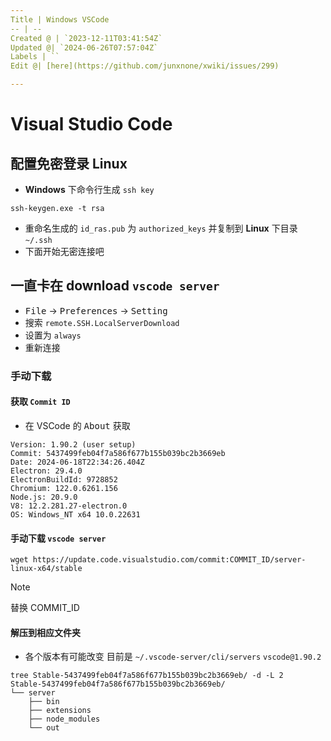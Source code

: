 ```yaml
---
Title | Windows VSCode
-- | --
Created @ | `2023-12-11T03:41:54Z`
Updated @| `2024-06-26T07:57:04Z`
Labels | ``
Edit @| [here](https://github.com/junxnone/xwiki/issues/299)

---
```

# Visual Studio Code

## 配置免密登录 Linux
- **Windows** 下命令行生成 `ssh key`

```
ssh-keygen.exe -t rsa
```
- 重命名生成的 `id_ras.pub` 为 `authorized_keys` 并复制到 **Linux** 下目录 `~/.ssh`
- 下面开始无密连接吧

## 一直卡在 download `vscode server`
- <kbd>File</kbd> -> <kbd>Preferences</kbd> -> <kbd>Setting</kbd>
- 搜索 `remote.SSH.LocalServerDownload`
- 设置为 `always`
- 重新连接

### 手动下载

####  获取 `Commit ID`
- 在 VSCode 的 <kbd>About</kbd> 获取

```
Version: 1.90.2 (user setup)
Commit: 5437499feb04f7a586f677b155b039bc2b3669eb
Date: 2024-06-18T22:34:26.404Z
Electron: 29.4.0
ElectronBuildId: 9728852
Chromium: 122.0.6261.156
Node.js: 20.9.0
V8: 12.2.281.27-electron.0
OS: Windows_NT x64 10.0.22631
```

#### 手动下载 `vscode server`

```
wget https://update.code.visualstudio.com/commit:COMMIT_ID/server-linux-x64/stable
```
> [!NOTE]
> 替换 COMMIT_ID

#### 解压到相应文件夹 
- 各个版本有可能改变 目前是 `~/.vscode-server/cli/servers`  `vscode@1.90.2`



```
tree Stable-5437499feb04f7a586f677b155b039bc2b3669eb/ -d -L 2
Stable-5437499feb04f7a586f677b155b039bc2b3669eb/
└── server
    ├── bin
    ├── extensions
    ├── node_modules
    └── out
```





